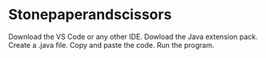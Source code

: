 # Stonepaperandscissors
 Download the VS Code or any other IDE.
  Dowload the Java extension pack.
  Create a .java file.
  Copy and paste the code.
  Run the program.
